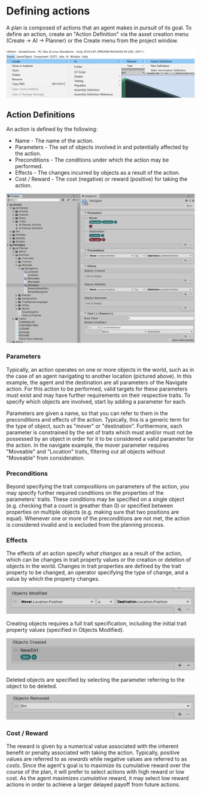 # Defining actions

A plan is composed of actions that an agent makes in pursuit of its goal. To define an action, create an "Action Definition" via the asset creation menu (Create -> AI -> Planner) or the Create menu from the project window.

![Image](images/CreateActionAssets.png)

## Action Definitions

An action is defined by the following:
* Name - The name of the action.
* Parameters - The set of objects involved in and potentially affected by the action.
* Preconditions - The conditions under which the action may be performed.
* Effects - The changes incurred by objects as a result of the action.
* Cost / Reward - The cost (negative) or reward (positive) for taking the action.

![Action Definition Inspector](images/ActionDefinition.png)

### Parameters

Typically, an action operates on one or more objects in the world, such as in the case of an agent navigating to another location (pictured above). In this example, the agent and the destination are all parameters of the Navigate action. For this action to be performed, valid targets for these parameters must exist and may have further requirements on their respective traits. To specify which objects are involved, start by adding a parameter for each.

Parameters are given a name, so that you can refer to them in the preconditions and effects of the action. Typically, this is a generic term for the type of object, such as "mover" or "destination". Furthermore, each parameter is constrained by the set of traits which must and/or must not be possessed by an object in order for it to be considered a valid parameter for the action. In the navigate example, the mover parameter requires "Moveable" and "Location" traits, filtering out all objects without "Moveable" from consideration.

### Preconditions

Beyond specifying the trait compositions on parameters of the action, you may specify further required conditions on the properties of the parameters' traits. These conditions may be specified on a single object (e.g. checking that a count is greather than 0) or specified between properties on multiple objects (e.g. making sure that two positions are equal). Whenever one or more of the preconditions are not met, the action is considered invalid and is excluded from the planning process. 

### Effects

The effects of an action specify _what changes_ as a result of the action, which can be changes in trait property values or the creation or deletion of objects in the world. Changes in trait properties are defined by the trait property to be changed, an operator specifying the type of change, and a value by which the property changes. 

![Property Change](images/PropertyChange.png)

Creating objects requires a full trait specification, including the initial trait property values (specified in Objects Modified). 

![Created Object](images/CreatedObject.png)

Deleted objects are specified by selecting the parameter referring to the object to be deleted.

![Deleted Object](images/DeletedObject.png)


### Cost / Reward

The reward is given by a numerical value associated with the inherent benefit or penalty associated with taking the action. Typically, positive values are referred to as _rewards_ while negative values are referred to as _costs_. Since the agent's goal is to maximize its cumulative reward over the course of the plan, it will prefer to select actions with high reward or low cost. As the agent maximizes _cumulative_ reward, it may select low reward actions in order to achieve a larger delayed payoff from future actions.